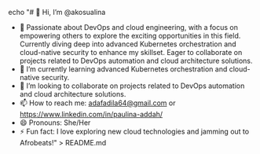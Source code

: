echo "# 👋 Hi, I’m @akosualina

- 👀 Passionate about DevOps and cloud engineering, with a focus on empowering others to explore the exciting opportunities in this field. Currently diving deep into advanced Kubernetes orchestration and cloud-native security to enhance my skillset. Eager to collaborate on projects related to DevOps automation and cloud architecture solutions.
- 🌱 I’m currently learning advanced Kubernetes orchestration and cloud-native security.
- 💞️ I’m looking to collaborate on projects related to DevOps automation and cloud architecture solutions.
- 📫 How to reach me: adafadila64@gmail.com or https://www.linkedin.com/in/paulina-addah/
- 😄 Pronouns: She/Her
- ⚡ Fun fact: I love exploring new cloud technologies and jamming out to Afrobeats!" > README.md
